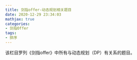 ```yaml
---
title: 剑指offer-动态规划相关题目
date: 2020-12-29 23:34:03
mathjax: true
categories:
- 剑指Offer
tags: 
- 排序
---
```



该栏目罗列《剑指offer》中所有与动态规划（DP）有关系的题目。